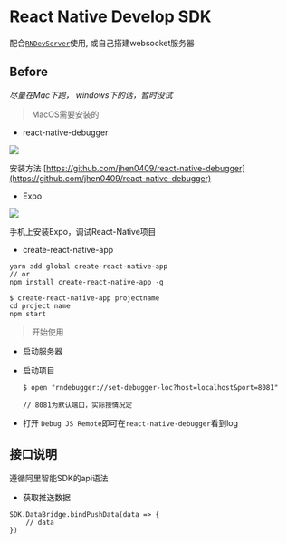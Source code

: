 # React Native Develop SDK

配合[`RNDevServer`](https://github.com/SecretCastle/RNDevServer)使用, 或自己搭建websocket服务器

## Before

*尽量在Mac下跑， windows下的话，暂时没试*


> MacOS需要安装的

* react-native-debugger

![](http://oxzz0e76z.bkt.clouddn.com/100609.png)

安装方法 [https://github.com/jhen0409/react-native-debugger](https://github.com/jhen0409/react-native-debugger)

* Expo

![](http://oxzz0e76z.bkt.clouddn.com/100729.png)

手机上安装Expo，调试React-Native项目

* create-react-native-app

```
yarn add global create-react-native-app
// or 
npm install create-react-native-app -g

$ create-react-native-app projectname
cd project name
npm start
```


> 开始使用

* 启动服务器
* 启动项目

    ```
    $ open "rndebugger://set-debugger-loc?host=localhost&port=8081"
    
    // 8081为默认端口，实际按情况定
    ```
* 打开 `Debug JS Remote`即可在`react-native-debugger`看到log



## 接口说明

遵循阿里智能SDK的api语法

* 获取推送数据

```
SDK.DataBridge.bindPushData(data => {
    // data 
}) 
```

